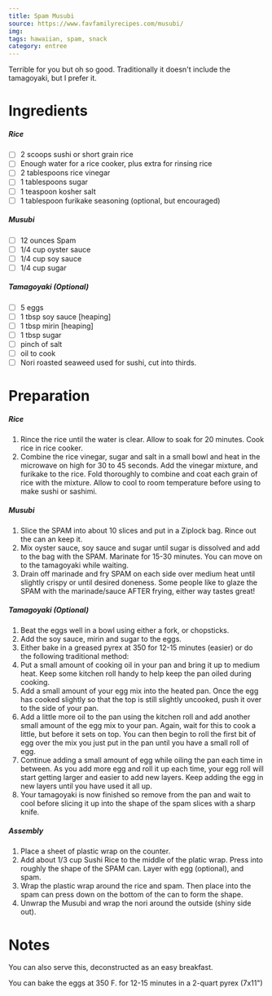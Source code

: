 ```yaml
---
title: Spam Musubi
source: https://www.favfamilyrecipes.com/musubi/
img:
tags: hawaiian, spam, snack
category: entree
---
```


Terrible for you but oh so good. Traditionally it doesn't include the tamagoyaki, but I prefer it.

Ingredients
===========
##### Rice
* [ ] 2 scoops sushi or short grain rice
* [ ] Enough water for a rice cooker, plus extra for rinsing rice
* [ ] 2 tablespoons rice vinegar
* [ ] 1 tablespoons sugar
* [ ] 1 teaspoon kosher salt
* [ ] 1 tablespoon furikake seasoning (optional, but encouraged)

##### Musubi
* [ ] 12 ounces Spam
* [ ] 1/4 cup oyster sauce
* [ ] 1/4 cup soy sauce
* [ ] 1/4 cup sugar

##### Tamagoyaki (Optional)
* [ ] 5 eggs
* [ ] 1 tbsp soy sauce [heaping]
* [ ] 1 tbsp mirin [heaping]
* [ ] 1 tbsp sugar
* [ ] pinch of salt
* [ ] oil to cook
* [ ] Nori roasted seaweed used for sushi, cut into thirds.

Preparation
===========
##### Rice
1. Rince the rice until the water is clear. Allow to soak for 20 minutes. Cook rice in rice cooker.
2. Combine the rice vinegar, sugar and salt in a small bowl and heat in the microwave on high for 30 to 45 seconds. Add the vinegar mixture, and furikake to the rice. Fold thoroughly to combine and coat each grain of rice with the mixture. Allow to cool to room temperature before using to make sushi or sashimi.

##### Musubi
1. Slice the SPAM into about 10 slices and put in a Ziplock bag. Rince out the can an keep it.
2. Mix oyster sauce, soy sauce and sugar until sugar is dissolved and add to the bag with the SPAM. Marinate for 15-30 minutes. You can move on to the tamagoyaki while waiting.
3. Drain off marinade and fry SPAM on each side over medium heat until slightly crispy or until desired doneness. Some people like to glaze the SPAM with the marinade/sauce AFTER frying, either way tastes great!

##### Tamagoyaki (Optional)
1. Beat the eggs well in a bowl using either a fork, or chopsticks.
2. Add the soy sauce, mirin and sugar to the eggs.
3. Either bake in a greased pyrex at 350 for 12-15 minutes (easier) or do the following traditional method:
4. Put a small amount of cooking oil in your pan and bring it up to medium heat. Keep some kitchen roll handy to help keep the pan oiled during cooking.
5. Add a small amount of your egg mix into the heated pan. Once the egg has cooked slightly so that the top is still slightly uncooked, push it over to the side of your pan.
6. Add a little more oil to the pan using the kitchen roll and add another small amount of the egg mix to your pan. Again, wait for this to cook a little, but before it sets on top. You can then begin to roll the first bit of egg over the mix you just put in the pan until you have a small roll of egg.
7. Continue adding a small amount of egg while oiling the pan each time in between. As you add more egg and roll it up each time, your egg roll will start getting larger and easier to add new layers. Keep adding the egg in new layers until you have used it all up.
8. Your tamagoyaki is now finished so remove from the pan and wait to cool before slicing it up into the shape of the spam slices with a sharp knife.

##### Assembly
1. Place a sheet of plastic wrap on the counter.
2. Add about 1/3 cup Sushi Rice to the middle of the platic wrap. Press into roughly the shape of the SPAM can. Layer with egg (optional), and spam. 
3. Wrap the plastic wrap around the rice and spam. Then place into the spam can press down on the bottom of the can to form the shape.
4. Unwrap the Musubi and wrap the nori around the outside (shiny side out). 

Notes
=====

You can also serve this, deconstructed as an easy breakfast.

You can bake the eggs at 350 F. for 12-15 minutes in a 2-quart pyrex (7x11")
